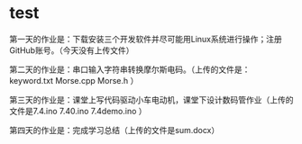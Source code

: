 # test

第一天的作业是：下载安装三个开发软件并尽可能用Linux系统进行操作；注册GitHub账号。（今天没有上传文件）



第二天的作业是：串口输入字符串转换摩尔斯电码。（上传的文件是：keyword.txt   Morse.cpp   Morse.h ）



第三天的作业是：课堂上写代码驱动小车电动机，课堂下设计数码管作业（上传的文件是7.4.ino   7.40.ino   7.4demo.ino ）



第四天的作业是：完成学习总结（上传的文件是sum.docx）
